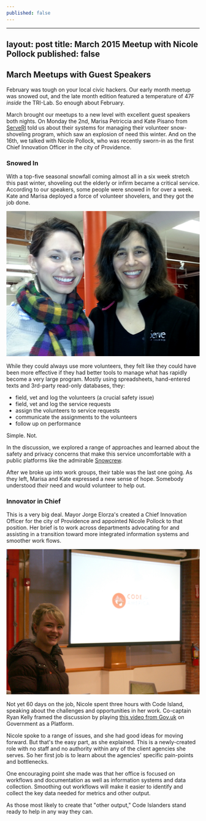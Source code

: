 ```yaml
---
published: false
---
```


---
layout: post
title: March 2015 Meetup with Nicole Pollock
published: false
---

## March Meetups with Guest Speakers

February was tough on your local civic hackers. Our early month meetup was snowed out, and the late month edition featured a temperature of 47F *inside* the TRI-Lab. So enough about February. 

March brought our meetups to a new level with excellent guest speakers both nights. On Monday the 2nd, Marisa Petriccia and Kate Pisano from [ServeRI](http://www.serverhodeisland.org/) told us about their systems for managing their volunteer snow-shoveling program, which saw an explosion of need this winter. And on the 16th, we talked with Nicole Pollock, who was recently sworn-in as the first Chief Innovation Officer in the city of Providence.

### Snowed In

With a top-five seasonal snowfall coming almost all in a six week stretch this past winter, shoveling out the elderly or infirm became a critical service.  According to our speakers, some people were snowed in for over a week. Kate and Marisa deployed a force of volunteer shovelers, and they got the job done. 

![Kate Pisano (l) and Marisa Petreccia from ServeRI](/images/photos/20150316a-1024.jpg)

While they could always use more volunteers, they felt like they could have been more effective if they had better tools to manage what has rapidly become a very large program. Mostly using spreadsheets, hand-entered texts and 3rd-party read-only databases, they: 

* field, vet and log the volunteers (a crucial safety issue)
* field, vet and log the service requests
* assign the volunteers to service requests
* communicate the assignments to the volunteers 
* follow up on performance

Simple. Not.

In the discussion, we explored a range of approaches and learned about the safety and privacy concerns that make this service uncomfortable with a public platforms like the admirable [Snowcrew](http://snowcrew.org). 

After we broke up into work groups, their table was the last one going. As they left, Marisa and Kate expressed a new sense of hope. Somebody understood *their* need and would volunteer to help out.

### Innovator in Chief

This is a very big deal. Mayor Jorge Elorza's created a Chief Innovation Officer for the city of Providence and appointed Nicole Pollock to that position. Her brief is to work across departments advocating for and assisting in a transition toward more integrated information systems and smoother work flows. 

![Nicole Pollock](/images/photos/20150316b-1024.jpg)

Not yet 60 days on the job, Nicole spent three hours with Code Island, speaking about the challenges and opportunities in her work. Co-captain Ryan Kelly framed the discussion by playing [this video from Gov.uk](https://www.youtube.com/watch?v=ZzPU6Pdw05s) on Government as a Platform. 

Nicole spoke to a range of issues, and she had good ideas for moving forward. But that's the easy part, as she explained. This is a newly-created role with no staff and no authority within any of the client agencies she serves. So her first job is to learn about the agencies' specific pain-points and bottlenecks. 

One encouraging point she made was that her office is focused on workflows and documentation as well as information systems and data collection. Smoothing out workflows will make it easier to identify and collect the key data needed for metrics and other output.

As those most likely to create that "other output," Code Islanders stand ready to help in any way they can.

